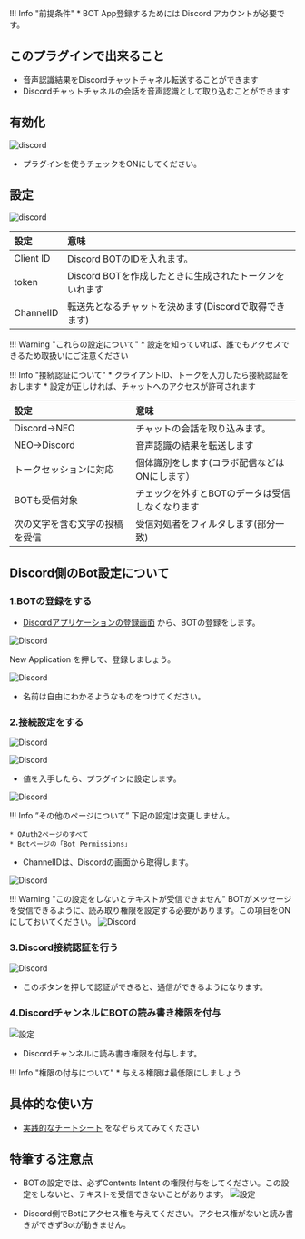 !!! Info "前提条件"
    * BOT App登録するためには Discord アカウントが必要です。

## このプラグインで出来ること

* 音声認識結果をDiscordチャットチャネル転送することができます
* Discordチャットチャネルの会話を音声認識として取り込むことができます

## 有効化

![discord](images/plugin_discord_p1.png)

* プラグインを使うチェックをONにしてください。

## 設定

![discord](images/plugin_discord_p2.png)

|設定|意味|
|:--|:---|
|Client ID|Discord BOTのIDを入れます。|
|token|Discord BOTを作成したときに生成されたトークンをいれます|
|ChannelID|転送先となるチャットを決めます(Discordで取得できます)|

!!! Warning "これらの設定について"
    * 設定を知っていれば、誰でもアクセスできるため取扱いにご注意ください

!!! Info "接続認証について"
    * クライアントID、トークを入力したら接続認証をおします
    * 設定が正しければ、チャットへのアクセスが許可されます

|設定|意味|
|:--|:---|
|Discord→NEO|チャットの会話を取り込みます。|
|NEO→Discord|音声認識の結果を転送します|
|トークセッションに対応|個体識別をします(コラボ配信などはONにします）|
|BOTも受信対象|チェックを外すとBOTのデータは受信しなくなります|
|次の文字を含む文字の投稿を受信|受信対処者をフィルタします(部分一致)|

## Discord側のBot設定について

### 1.BOTの登録をする

* [Discordアプリケーションの登録画面](https://discord.com/developers/applications) から、BOTの登録をします。

![Discord](../cs/images/cs_colab_discord_p9.png)

New Application を押して、登録しましょう。

![Discord](../cs/images/cs_colab_discord_p10.png)

* 名前は自由にわかるようなものをつけてください。

### 2.接続設定をする

![Discord](../cs/images/cs_colab_discord_p11-4.png)

![Discord](../cs/images/cs_colab_discord_p11.png)

* 値を入手したら、プラグインに設定します。

![Discord](../cs/images/cs_colab_discord_p12.png)

!!! Info ”その他のページについて”
    下記の設定は変更しません。

    * OAuth2ページのすべて
    * Botページの「Bot Permissions」

* ChannelIDは、Discordの画面から取得します。

![Discord](../cs/images/cs_colab_discord_p13.png)

!!! Warning "この設定をしないとテキストが受信できません"
    BOTがメッセージを受信できるように、読み取り権限を設定する必要があります。この項目をONにしておいてください。
    ![Discord](../cs/images/cs_colab_discord_p11-3.png)

### 3.Discord接続認証を行う

![Discord](../cs/images/cs_colab_discord_p14.png)

* このボタンを押して認証ができると、通信ができるようになります。

### 4.DiscordチャンネルにBOTの読み書き権限を付与

![設定](images/plugin_discord_p4.png)

* Discordチャンネルに読み書き権限を付与します。

!!! Info "権限の付与について"
    * 与える権限は最低限にしましょう

## 具体的な使い方

* [実践的なチートシート](../cs/cs_colab_discord.md) をなぞらえてみてください

## 特筆する注意点

* BOTの設定では、必ずContents Intent の権限付与をしてください。この設定をしないと、テキストを受信できないことがあります。
![設定](images/plugin_discord_p3.png) 

* Discord側でBotにアクセス権を与えてください。アクセス権がないと読み書きができずBotが動きません。
